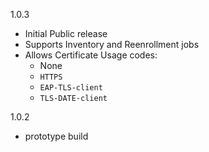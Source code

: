 1.0.3
- Initial Public release
- Supports Inventory and Reenrollment jobs
- Allows Certificate Usage codes:
    - None
    - `HTTPS`
    - `EAP-TLS-client`
    - `TLS-DATE-client`

1.0.2
- prototype build